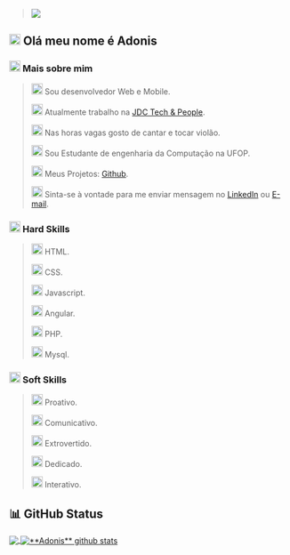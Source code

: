 > <img src="https://img.freepik.com/premium-photo/global-network-connection-covering-earth-with-lines-innovative-perception_31965-35557.jpg?w=1380">

## <img src="https://cdn-icons-png.flaticon.com/512/5619/5619906.png" width="20" height="20"> Olá meu nome é Adonis
### <img src="https://cdn-icons-png.flaticon.com/512/6862/6862931.png" width="20" height="20"> Mais sobre mim

> <img src="https://cdn-icons-png.flaticon.com/512/4661/4661320.png" width="20" height="20">  Sou desenvolvedor Web e Mobile.
>
> <img src="https://cdn-icons-png.flaticon.com/512/998/998427.png" width="20" height="20"> Atualmente trabalho na [JDC Tech & People](https://jdctech.com.br/).
> 
> <img src="https://cdn-icons-png.flaticon.com/512/1913/1913288.png" width="20" height="20"> Nas horas vagas gosto de cantar e tocar violão.
> 
> <img src="https://cdn-icons-png.flaticon.com/512/183/183767.png" width="20" height="20"> Sou Estudante de engenharia da Computação na UFOP.
> 
> <img src="https://cdn-icons-png.flaticon.com/512/733/733553.png" width="20" height="20"> Meus Projetos: [Github](https://github.com/adonisoliveiradasilva/).
> 
> <img src="https://cdn-icons-png.flaticon.com/512/1295/1295318.png" width="20" height="20"> Sinta-se à vontade para me enviar mensagem no [LinkedIn](https://www.linkedin.com/in/adonis-oliveira/) ou [E-mail](mailto:adonisoliveiradasilva18@gmail.com).
> 
### <img src="https://cdn-icons-png.flaticon.com/512/5424/5424004.png" width="20" height="20"> Hard Skills
> <img src="https://cdn-icons-png.flaticon.com/512/5968/5968267.png" width="20" height="20"> HTML.
>
> <img src="https://cdn-icons-png.flaticon.com/512/5968/5968242.png" width="20" height="20"> CSS.
> 
> <img src="https://cdn-icons-png.flaticon.com/512/5968/5968292.png" width="20" height="20"> Javascript.
> 
> <img src="https://pics.freeicons.io/uploads/icons/png/20637981701553750377-512.png" width="20" height="20"> Angular.
> 
> <img src="https://pics.freeicons.io/uploads/icons/png/2132470731553750209-512.png" width="20" height="20"> PHP.
> > 
> <img src="https://pics.freeicons.io/uploads/icons/png/19218518301553750371-512.png" width="20" height="20"> Mysql.
> 
### <img src="https://cdn-icons-png.flaticon.com/512/4727/4727496.png" width="20" height="20"> Soft Skills
> <img src="https://cdn-icons-png.flaticon.com/512/1281/1281562.png" width="20" height="20"> Proativo.
>
> <img src="https://cdn-icons-png.flaticon.com/512/2419/2419608.png" width="20" height="20"> Comunicativo.
>
> <img src="https://cdn-icons-png.flaticon.com/512/6585/6585702.png" width="20" height="20"> Extrovertido.
> 
> <img src="https://cdn-icons-png.flaticon.com/512/1792/1792291.png" width="20" height="20"> Dedicado.
> 
> <img src="https://cdn-icons-png.flaticon.com/512/6799/6799197.png" width="20" height="20"> Interativo.
> 
## 📊 GitHub Status

<a href="https://github.com/adonisoliveiradasilva">
  <img align="center" src="https://github-readme-stats-eight-theta.vercel.app/api/top-langs/?username=adonisoliveiradasilva&theme=dracula&hide_langs_below=1" />
</a>

<a href="https://github.com/adonisoliveiradasilva">
 <img align="center" src="https://github-readme-stats.vercel.app/api?username=adonisoliveiradasilva&show_icons=true&theme=dracula&line_height=27" alt="**Adonis** github stats"/>
</a>



